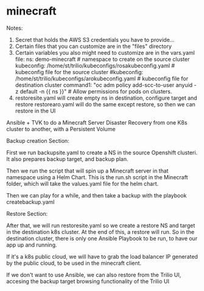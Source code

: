 # minecraft

Notes:

1. Secret that holds the AWS S3 credentials you have to provide...
2. Certain files that you can customize are in the "files" directory
3. Certain variables you also might need to customize are in the vars.yaml file:
   ns: demo-minecraft # namespace to create on the source cluster
   kubeconfig: /home/st/trilio/kubeconfigs/rosakubeconfig.yaml # kubeconfig file for the source cluster
   #kubeconfig: /home/st/trilio/kubeconfigs/arokubeconfig.yaml # kubeconfig file for destination cluster
   command1: "oc adm policy add-scc-to-user anyuid -z default -n {{ ns }}" # Allow permissions for pods on clusters. 
4. restoresite.yaml will create empty ns in destination, configure target and restore
   restorearo.yaml will do the same except restore, so then we can restore in the UI

Ansible + TVK to do a Minecraft Server Disaster Recovery from one K8s cluster to another, with a Persistent Volume

Backup creation Section:

First we run backupsite.yaml to create a NS in the source Openshift clusteri. It also prepares backup target, and backup plan.

Then we run the script that will spin up a Minecraft server in that namespace using a Helm Chart. This is the run.sh script in the Minecraft folder, which will take the values.yaml file for the helm chart.

Then we can play for a while, and then take a backup with the playbook createbackup.yaml

Restore Section:

After that, we will run restoresite.yaml so we create a restore NS and target in the destination k8s cluster. At the end of this, a restore will run. So in the destination cluster, there is only one Ansible Playbook to be run, to have our app up and running.

If it's a k8s public cloud, we will have to grab the load balancer IP generated by the public cloud, to be used in the minecraft client.

If we don't want to use Ansible, we can also restore from the Trilio UI, accesing the backup target browsing functionality of the Trilio UI

